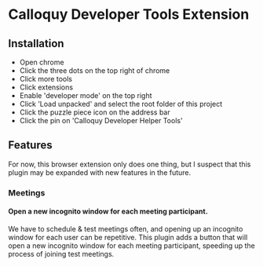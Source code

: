 # Calloquy Developer Tools Extension

## Installation

- Open chrome
- Click the three dots on the top right of chrome
- Click more tools
- Click extensions
- Enable 'developer mode' on the top right
- Click 'Load unpacked' and select the root folder of this project
- Click the puzzle piece icon on the address bar
- Click the pin on 'Calloquy Developer Helper Tools'

## Features

For now, this browser extension only does one thing, but 
I suspect that this plugin may be expanded with new features
in the future.

### Meetings

#### Open a new incognito window for each meeting participant.

We have to schedule & test meetings often, and opening up 
an incognito window for each user can be repetitive. 
This plugin adds a button that will open a new incognito window for 
each meeting participant, speeding up the process of joining test meetings.
